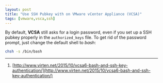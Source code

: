 ```yaml
---
layout: post
title: "Use SSH Pubkey with on VMware vCenter Appliance (VCSA)"
tags: [vmware,vsca,ssh]
---
```


By default, **VCSA** still asks for a login password, even if you set up a SSH pubkey properly in the `authorized_keys` file.
To get rid of the password prompt, just change the default shell to *bash*:

```bash
chsh -s /bin/bash
```

---
1. [http://www.virten.net/2015/10/vcsa6-bash-and-ssh-key-authentication/](http://www.virten.net/2015/10/vcsa6-bash-and-ssh-key-authentication/)
